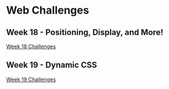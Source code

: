 # Web Challenges

## Week 18 - Positioning, Display, and More!

[Week 18 Challenges](week18)

## Week 19 - Dynamic CSS
[Week 19 Challenges](week19)
